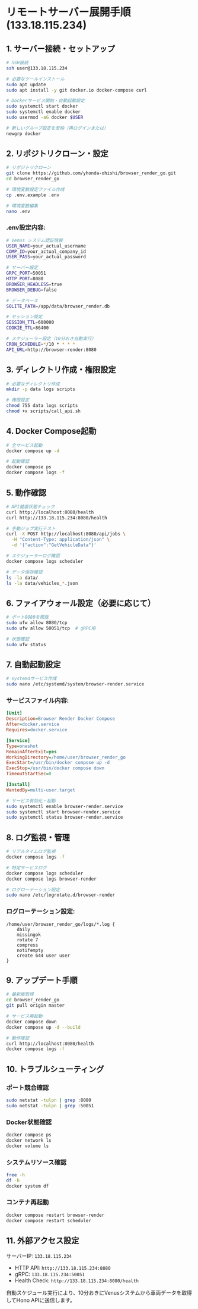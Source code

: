 # リモートサーバー展開手順 (133.18.115.234)

## 1. サーバー接続・セットアップ

```bash
# SSH接続
ssh user@133.18.115.234

# 必要なツールインストール
sudo apt update
sudo apt install -y git docker.io docker-compose curl

# Dockerサービス開始・自動起動設定
sudo systemctl start docker
sudo systemctl enable docker
sudo usermod -aG docker $USER

# 新しいグループ設定を反映（再ログインまたは）
newgrp docker
```

## 2. リポジトリクローン・設定

```bash
# リポジトリクローン
git clone https://github.com/yhonda-ohishi/browser_render_go.git
cd browser_render_go

# 環境変数設定ファイル作成
cp .env.example .env

# 環境変数編集
nano .env
```

### .env設定内容:
```bash
# Venus システム認証情報
USER_NAME=your_actual_username
COMP_ID=your_actual_company_id
USER_PASS=your_actual_password

# サーバー設定
GRPC_PORT=50051
HTTP_PORT=8080
BROWSER_HEADLESS=true
BROWSER_DEBUG=false

# データベース
SQLITE_PATH=/app/data/browser_render.db

# セッション設定
SESSION_TTL=600000
COOKIE_TTL=86400

# スケジューラー設定（10分おき自動実行）
CRON_SCHEDULE=*/10 * * * *
API_URL=http://browser-render:8080
```

## 3. ディレクトリ作成・権限設定

```bash
# 必要なディレクトリ作成
mkdir -p data logs scripts

# 権限設定
chmod 755 data logs scripts
chmod +x scripts/call_api.sh
```

## 4. Docker Compose起動

```bash
# 全サービス起動
docker compose up -d

# 起動確認
docker compose ps
docker compose logs -f
```

## 5. 動作確認

```bash
# API健康状態チェック
curl http://localhost:8080/health
curl http://133.18.115.234:8080/health

# 手動ジョブ実行テスト
curl -X POST http://localhost:8080/api/jobs \
  -H "Content-Type: application/json" \
  -d '{"action":"GetVehicleData"}'

# スケジューラーログ確認
docker compose logs scheduler

# データ保存確認
ls -la data/
ls -la data/vehicles_*.json
```

## 6. ファイアウォール設定（必要に応じて）

```bash
# ポート8080を開放
sudo ufw allow 8080/tcp
sudo ufw allow 50051/tcp  # gRPC用

# 状態確認
sudo ufw status
```

## 7. 自動起動設定

```bash
# systemdサービス作成
sudo nano /etc/systemd/system/browser-render.service
```

### サービスファイル内容:
```ini
[Unit]
Description=Browser Render Docker Compose
After=docker.service
Requires=docker.service

[Service]
Type=oneshot
RemainAfterExit=yes
WorkingDirectory=/home/user/browser_render_go
ExecStart=/usr/bin/docker compose up -d
ExecStop=/usr/bin/docker compose down
TimeoutStartSec=0

[Install]
WantedBy=multi-user.target
```

```bash
# サービス有効化・起動
sudo systemctl enable browser-render.service
sudo systemctl start browser-render.service
sudo systemctl status browser-render.service
```

## 8. ログ監視・管理

```bash
# リアルタイムログ監視
docker compose logs -f

# 特定サービスログ
docker compose logs scheduler
docker compose logs browser-render

# ログローテーション設定
sudo nano /etc/logrotate.d/browser-render
```

### ログローテーション設定:
```
/home/user/browser_render_go/logs/*.log {
    daily
    missingok
    rotate 7
    compress
    notifempty
    create 644 user user
}
```

## 9. アップデート手順

```bash
# 最新版取得
cd browser_render_go
git pull origin master

# サービス再起動
docker compose down
docker compose up -d --build

# 動作確認
curl http://localhost:8080/health
docker compose logs -f
```

## 10. トラブルシューティング

### ポート競合確認
```bash
sudo netstat -tulpn | grep :8080
sudo netstat -tulpn | grep :50051
```

### Docker状態確認
```bash
docker compose ps
docker network ls
docker volume ls
```

### システムリソース確認
```bash
free -h
df -h
docker system df
```

### コンテナ再起動
```bash
docker compose restart browser-render
docker compose restart scheduler
```

## 11. 外部アクセス設定

サーバーIP: `133.18.115.234`

- HTTP API: `http://133.18.115.234:8080`
- gRPC: `133.18.115.234:50051`
- Health Check: `http://133.18.115.234:8080/health`

自動スケジュール実行により、10分おきにVenusシステムから車両データを取得してHono APIに送信します。